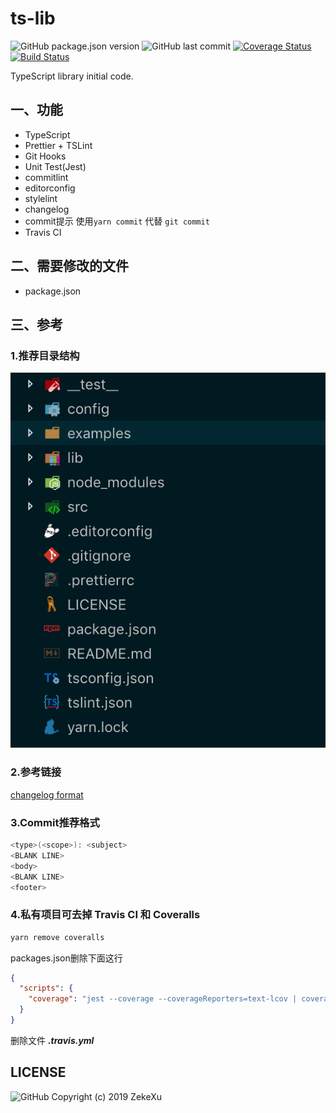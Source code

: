 # ts-lib

![GitHub package.json version](https://img.shields.io/github/package-json/v/zekexu/ts-lib.svg)
![GitHub last commit](https://img.shields.io/github/last-commit/zekexu/ts-lib.svg)
[![Coverage Status](https://coveralls.io/repos/github/ZekeXu/ts-lib/badge.svg?branch=master)](https://coveralls.io/github/ZekeXu/ts-lib?branch=master)
[![Build Status](https://travis-ci.org/ZekeXu/ts-lib.svg?branch=master)](https://travis-ci.org/ZekeXu/ts-lib)

TypeScript library initial code.

## 一、功能

- TypeScript
- Prettier + TSLint
- Git Hooks
- Unit Test(Jest)
- commitlint
- editorconfig
- stylelint
- changelog
- commit提示 使用```yarn commit``` 代替 ```git commit```
- Travis CI

## 二、需要修改的文件

- package.json

## 三、参考

### 1.推荐目录结构

![Folder](folder_demo.png)

### 2.参考链接

[changelog format](https://github.com/conventional-changelog/conventional-changelog-config-spec/blob/master/versions/2.0.0/README.md)

### 3.Commit推荐格式

```bash
<type>(<scope>): <subject>
<BLANK LINE>
<body>
<BLANK LINE>
<footer>
```

### 4.私有项目可去掉 Travis CI 和 Coveralls

```bash
yarn remove coveralls
```

packages.json删除下面这行

```json
{
  "scripts": {
    "coverage": "jest --coverage --coverageReporters=text-lcov | coveralls"
  }
}
```

删除文件 ___.travis.yml___

## LICENSE

![GitHub](https://img.shields.io/github/license/zekexu/ts-lib.svg)
Copyright (c) 2019 ZekeXu
